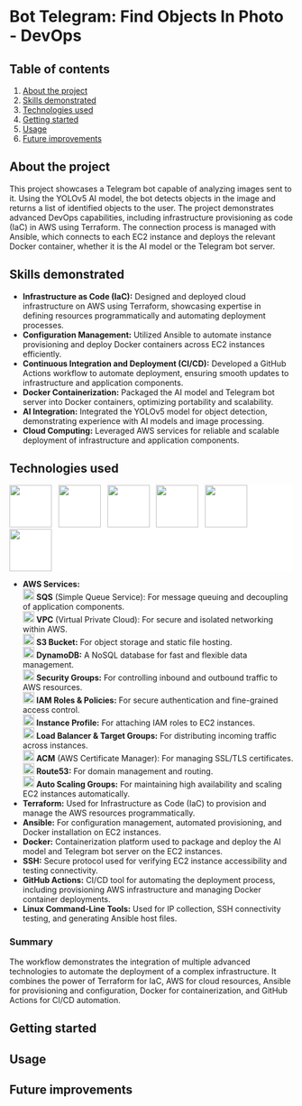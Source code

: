 # Bot Telegram: Find Objects In Photo - DevOps
## Table of contents
  1. [About the project](#About-the-project)
  2. [Skills demonstrated](#Skills-demonstrated)
  3. [Technologies used](#Technologies-used)
  4. [Getting started](#Getting-started)
  5. [Usage](#Usage)
  7. [Future improvements](#Future-improvements)

## About the project
This project showcases a Telegram bot capable of analyzing images sent to it. Using the YOLOv5 AI model, the bot detects objects in the image and returns a list of identified objects to the user. The project demonstrates advanced DevOps capabilities, including infrastructure provisioning as code (IaC) in AWS using Terraform. The connection process is managed with Ansible, which connects to each EC2 instance and deploys the relevant Docker container, whether it is the AI model or the Telegram bot server.

## Skills demonstrated
- **Infrastructure as Code (IaC):**
  Designed and deployed cloud infrastructure on AWS using Terraform, showcasing expertise in defining resources programmatically and automating deployment processes.
- **Configuration Management:**
  Utilized Ansible to automate instance provisioning and deploy Docker containers across EC2 instances efficiently.
- **Continuous Integration and Deployment (CI/CD):**
  Developed a GitHub Actions workflow to automate deployment, ensuring smooth updates to infrastructure and application components.
- **Docker Containerization:**
  Packaged the AI model and Telegram bot server into Docker containers, optimizing portability and scalability.
- **AI Integration:**
  Integrated the YOLOv5 model for object detection, demonstrating experience with AI models and image processing.
- **Cloud Computing:**
  Leveraged AWS services for reliable and scalable deployment of infrastructure and application components.

## Technologies used
<div style="background-color:white">
  <img src="https://icon.icepanel.io/Technology/svg/AWS.svg" width="75" height="75">&nbsp;&nbsp;
  <img src="https://icon.icepanel.io/Technology/svg/HashiCorp-Terraform.svg" width="75" height="75">&nbsp;&nbsp;
  <img src="https://icon.icepanel.io/Technology/svg/Ansible.svg" width="75" height="75">&nbsp;&nbsp;
  <img src="https://icon.icepanel.io/Technology/svg/Docker.svg" width="75" height="75">&nbsp;&nbsp;
  <img src="https://icon.icepanel.io/Technology/svg/GitHub.svg" width="75" height="75">&nbsp;&nbsp;
  <img src="https://icon.icepanel.io/Technology/svg/Linux.svg" width="75" height="75">
</div>

- **AWS Services:**  
  <img src="https://icon.icepanel.io/AWS/svg/App-Integration/Simple-Queue-Service.svg" width="20" height="20"> **SQS** (Simple Queue Service): For message queuing and decoupling of application components.  
  <img src="https://icon.icepanel.io/AWS/svg/Networking-Content-Delivery/Virtual-Private-Cloud.svg" width="20" height="20"> **VPC** (Virtual Private Cloud): For secure and isolated networking within AWS.  
  <img src="https://icon.icepanel.io/AWS/svg/Storage/Simple-Storage-Service.svg" width="20" height="20"> **S3 Bucket:** For object storage and static file hosting.  
  <img src="https://icon.icepanel.io/AWS/svg/Database/DynamoDB.svg" width="20" height="20"> **DynamoDB:** A NoSQL database for fast and flexible data management.  
  <img src="https://icon.icepanel.io/AWS/svg/Compute/EC2.svg" width="20" height="20"> **Security Groups:** For controlling inbound and outbound traffic to AWS resources.  
  <img src="https://d2q66yyjeovezo.cloudfront.net/icon/0ebc580ae6450fce8762fad1bff32e7b-0841c1f0e7c5788b88d07a7dbcaceb6e.svg" width="20" height="20"> **IAM Roles & Policies:** For secure authentication and fine-grained access control.  
  <img src="https://icon.icepanel.io/AWS/svg/Compute/EC2.svg" width="20" height="20"> **Instance Profile:** For attaching IAM roles to EC2 instances.  
  <img src="https://icon.icepanel.io/AWS/svg/Compute/EC2.svg" width="20" height="20"> **Load Balancer & Target Groups:** For distributing incoming traffic across instances.  
  <img src="https://icon.icepanel.io/AWS/svg/Security-Identity-Compliance/Certificate-Manager.svg" width="20" height="20"> **ACM** (AWS Certificate Manager): For managing SSL/TLS certificates.  
  <img src="https://icon.icepanel.io/AWS/svg/Networking-Content-Delivery/Route-53.svg" width="20" height="20"> **Route53:** For domain management and routing.  
  <img src="https://icon.icepanel.io/AWS/svg/Compute/Application-Auto-Scaling.svg" width="20" height="20"> **Auto Scaling Groups:** For maintaining high availability and scaling EC2 instances automatically.  
- **Terraform:**
  Used for Infrastructure as Code (IaC) to provision and manage the AWS resources programmatically.
- **Ansible:**
For configuration management, automated provisioning, and Docker installation on EC2 instances.
- **Docker:**
  Containerization platform used to package and deploy the AI model and Telegram bot server on the EC2 instances.
- **SSH:**
  Secure protocol used for verifying EC2 instance accessibility and testing connectivity.
- **GitHub Actions:**
  CI/CD tool for automating the deployment process, including provisioning AWS infrastructure and managing Docker container deployments.
- **Linux Command-Line Tools:**
  Used for IP collection, SSH connectivity testing, and generating Ansible host files.
### Summary
The workflow demonstrates the integration of multiple advanced technologies to automate the deployment of a complex infrastructure. It combines the power of Terraform for IaC, AWS for cloud resources, Ansible for provisioning and configuration, Docker for containerization, and GitHub Actions for CI/CD automation.

## Getting started
## Usage
## Future improvements